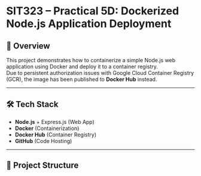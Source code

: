 # SIT323 – Practical 5D: Dockerized Node.js Application Deployment

## 📌 Overview

This project demonstrates how to containerize a simple Node.js web application using Docker and deploy it to a container registry.  
Due to persistent authorization issues with Google Cloud Container Registry (GCR), the image has been published to **Docker Hub** instead.

---

## 🛠️ Tech Stack

- **Node.js** + Express.js (Web App)
- **Docker** (Containerization)
- **Docker Hub** (Container Registry)
- **GitHub** (Code Hosting)

---

## 📂 Project Structure

